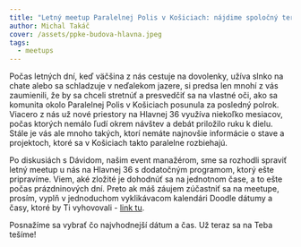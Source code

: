 ```yaml
---
title: "Letný meetup Paralelnej Polis v Košiciach: nájdime spoločný termín!"
author: Michal Takáč
cover: /assets/ppke-budova-hlavna.jpeg
tags:
  - meetups
---
```

Počas letných dní, keď väčšina z nás cestuje na dovolenky, užíva slnko na chate alebo sa schladzuje v neďalekom jazere, si predsa len mnohí z vás zaumienili, že by sa chceli stretnúť a presvedčiť sa na vlastné oči, ako sa komunita okolo Paralelnej Polis v Košiciach posunula za posledný polrok. Viacero z nás už nové priestory na Hlavnej 36 využíva niekoľko mesiacov, počas ktorých nemálo ľudí okrem návštev a debát priložilo ruku k dielu. Stále je vás ale mnoho takých, ktorí nemáte najnovšie informácie o stave a projektoch, ktoré sa v Košiciach takto paralelne rozbiehajú.



Po diskusiách s Dávidom, našim event manažérom, sme sa rozhodli spraviť letný meetup u nás na Hlavnej 36 s dodatočným programom, ktorý ešte pripravíme. Viem, aké zložité je dohodnúť sa na jednotnom čase, a to ešte počas prázdninových dní. Preto ak máš záujem zúčastniť sa na meetupe, prosím, vyplň v jednoduchom vyklikávacom kalendári Doodle dátumy a časy, ktoré by Ti vyhovovali - [link tu](https://doodle.com/meeting/organize/id/dJZ1V0yd).



Posnažíme sa vybrať čo najvhodnejší dátum a čas. Už teraz sa na Teba tešíme!